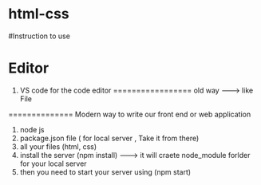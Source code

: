# html-css

#Instruction to use

Editor 
======
1) VS code for the code editor
=================
old way ---> like File

==============
Modern way to write our front end or web application

1) node js
2) package.json file ( for local server , Take it from there)
3) all your files (html, css)
4) install the server  (npm install)  ---> it will craete node_module forlder  for your local server
4) then you need to start your server using (npm start)
